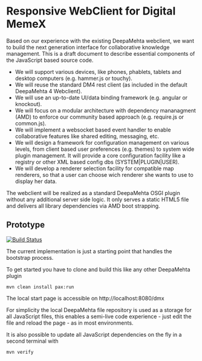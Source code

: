 # Responsive WebClient for Digital MemeX

Based on our experience with the existing DeepaMehta webclient, we want to build the next generation interface for collaborative knowledge management. This is a draft document to describe essential components of the JavaScript based source code.

- We will support various devices, like phones, phablets, tablets and desktop computers (e.g. hammer.js or touchy).
- We will reuse the standard DM4 rest client (as included in the default DeepaMehta 4 Webclient). 
- We will use an up-to-date UI/data binding framework (e.g. angular or knockout).
- We will focus on a modular architecture with dependency mananagment (AMD) to enforce our community based approach (e.g. require.js or common.js).
- We will implement a websocket based event handler to enable collaborative features like shared editing, messaging, etc.
- We will design a framework for configuration management on various levels, from client based user preferences (e.g. themes) to system wide plugin management. It will provide a core configuration facility like a registry or other XML based config dbs (SYSTEM|PLUGIN|USER).
- We will develop a renderer selection facility for compatible map renderers, so that a user can choose wich renderer she wants to use to display her data.

The webclient will be realized as a standard DeepaMehta OSGI plugin without any additional server side logic. It only serves a static HTML5 file and delivers all library dependencies via AMD boot strapping.

## Prototype

[![Build Status](https://dgf.ci.cloudbees.com/buildStatus/icon?job=digitalmemex-webclient-plugin)](https://dgf.ci.cloudbees.com/job/digitalmemex-webclient-plugin/)

The current implementation is just a starting point that handles the bootstrap process.

To get started you have to clone and build this like any other DeepaMehta plugin

    mvn clean install pax:run

The local start page is accessible on http://localhost:8080/dmx

For simplicity the local DeepaMehta file repository is used as a storage for all JavaScript files,
this enables a semi-live code experience - just edit the file and reload the page - as in most environments.

It is also possible to update all JavaScript dependencies on the fly in a second terminal with

    mvn verify
